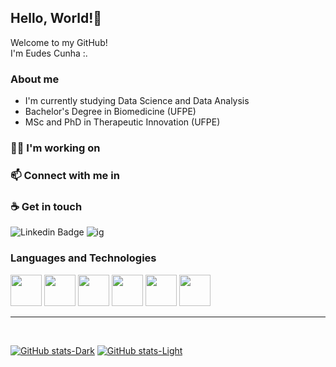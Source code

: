 ## Hello, World!👋

Welcome to my GitHub! <br>
I'm Eudes Cunha :.

### About me
- I'm currently studying Data Science and Data Analysis
- Bachelor's Degree in Biomedicine (UFPE)
- MSc and PhD in Therapeutic Innovation (UFPE)

### 👨‍💻 I'm working on

### 📫 Connect with me in


### ☕ Get in touch

<div display="inline">
  <img src="https://camo.githubusercontent.com/4677af882c330fadfb725cd9897c837463d21d836dea4575487352e6f69f6627/68747470733a2f2f696d672e736869656c64732e696f2f62616467652f2d4c696e6b6564696e2d626c75653f7374796c653d666c61742d737175617265266c6f676f3d4c696e6b6564696e266c6f676f436f6c6f723d7768697465266c696e6b3d68747470733a2f2f7777772e6c696e6b6564696e2e636f6d2f696e2f746172636973696f7068696c6970732f" alt="Linkedin Badge" data-canonical-src="https://img.shields.io/badge/-Linkedin-blue?style=flat-square&amp;logo=Linkedin&amp;logoColor=white&amp;link=https://www.linkedin.com/in/eudesgccunha/" style="max-width: 100%;">
  <img src="https://camo.githubusercontent.com/8723ff0eeaafc2c4ab715fd8aaccd38ee674bea8d34a648ac2f8fe7e565b5784/68747470733a2f2f696d672e736869656c64732e696f2f62616467652f2d496e7374616772616d2d7265643f7374796c653d666f722d7468652d6261646765266c6f676f3d696e7374616772616d266c6f676f436f6c6f723d7768697465" alt="ig" data-canonical-src="https://img.shields.io/badge/-Instagram-red?style=for-the-badge&amp;logo=instagram&amp;logoColor=white;link=https://www.instagram.com/in/eudesgc.cunha/" style="max-width: 80%;">
  
### Languages and Technologies

<div display="inline">
  <img width="50" height="50" src="https://cdn.jsdelivr.net/gh/devicons/devicon@latest/icons/python/python-original.svg" />
  <img width="50" height="50" src="https://cdn.jsdelivr.net/gh/devicons/devicon@latest/icons/mysql/mysql-original-wordmark.svg" />
  <img width="50" height="50" src="https://cdn.jsdelivr.net/gh/devicons/devicon@latest/icons/git/git-original-wordmark.svg" />
  <img width="50" height="50" src="https://cdn.jsdelivr.net/gh/devicons/devicon@latest/icons/html5/html5-original.svg" />
  <img width="50" height="50" src="https://cdn.jsdelivr.net/gh/devicons/devicon@latest/icons/css3/css3-original.svg" />
  <img width="50" height="50" src="https://cdn.jsdelivr.net/gh/devicons/devicon@latest/icons/markdown/markdown-original.svg" />
          
---
<br>

[![GitHub stats-Dark](https://github-readme-stats.vercel.app/api?username=eudesgccunha&show_icons=true&theme=dark#gh-dark-mode-only)](https://github.com/eudesgccunha/github-readme-stats#gh-dark-mode-only)
[![GitHub stats-Light](https://github-readme-stats.vercel.app/api?username=eudesgccunha&show_icons=true&theme=default#gh-light-mode-only)](https://github.com/eudesgccunha/github-readme-stats#gh-light-mode-only)

<!--
**eudesgccunha/eudesgccunha** is a ✨ _special_ ✨ repository because its `README.md` (this file) appears on your GitHub profile.

Here are some ideas to get you started:

- 🔭 I’m currently working on ...
- 🌱 I’m currently learning ...
- 👯 I’m looking to collaborate on ...
- 🤔 I’m looking for help with ...
- 💬 Ask me about ...
- 📫 How to reach me: ...
- 😄 Pronouns: ...
- ⚡ Fun fact: ...
-->
